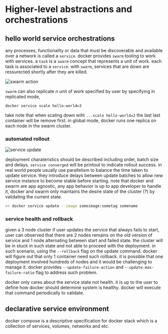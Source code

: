 # Higher-level abstractions and orchestrations

## hello world service orchestrations

any processes, functionality or data that must be discoverable and available
over a network is called a `service`. docker provides `swarm` tooling to work
with services. a `task` is a `swarm` concept that represents a unit of work.
each task is associated to a `service`. with `swarm`, services that are down
are ressurected shortly after they are killed.

![swarm action](./image-20230218101011.PNG)

`swarm` can also replicate $n$ unit of work specified by user by specifying in
replicated mode,

```
docker service scale hello-world=3
```

take note that when scaling down wiht `...scale hello-world=2` the last
last container will be remove first. in global mode, docker runs one replica on
each node in the swarm cluster.

### automated rollout

![service update](./image-20230218102211.PNG)

deployment charateristics should be described including order, batch size and
delays. `service converged` will be printout to indicate rollout success. in
real world people usually use parallelism to balance the time taken to update
service. they introduce delays between update batches to allow new service
instance to become stable before starting. note that docker and swarm are app
agnostic, any app behavior is up to app developer to handle it, docker and
swarm only maintains the desire state of the cluster (?) by validating the
current state.

```bash
>> docker service update --image someimage:sometag somename
```

### service health and rollback

given a 3 node cluster if user updates the service that always fails to start,
user can observed that there are 2 nodes remains on the old version of service
and 1 node alternating between start and failed state. the cluster will be in
stuck in such state and not able to proceed with the deployment. in such
scenario, using the `--rollback` flag on the update command. docker will figure
out that only 1 container need such rollback. it is possible that one
deployment involved hundreds of nodes and it would be challenging to manage it.
docker provides `--update-failure-action` and `--update-max-failure-ratio` flag
to address such problem.

docker only cares about the service state not health. it is up to the user to
define how docker should determine system is healthy. docker will execute that
command periodically to validate.

## declarative service environment

docker compose is a descriptive specification for docker stack which is a
collection of services, volumes, networks and etc. 